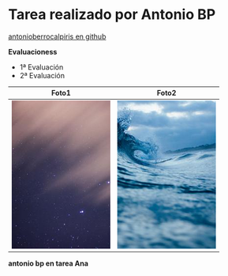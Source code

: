 # Tarea realizado por Antonio BP
[antonioberrocalpiris en github](https://github.com/antonioberrocalpiris)

**Evaluacioness**

* 1ª Evaluación
* 2ª Evaluación

Foto1 | Foto2
-------|--------
![](img/foto1.jpeg) | ![](img/foto2.jpeg)

**antonio bp en tarea Ana**
